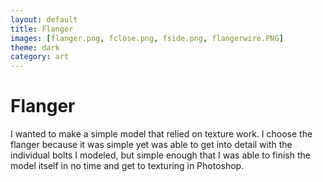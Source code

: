 ```yaml
---
layout: default
title: Flanger
images: [flanger.png, fclose.png, fside.png, flangerwire.PNG]
theme: dark
category: art
---
```


# Flanger

I wanted to make a simple model that relied on texture work. I choose the flanger because it was simple yet was able to get into detail with the individual bolts I modeled, but simple enough that I was able to finish the model itself in no time and get to texturing in Photoshop.
